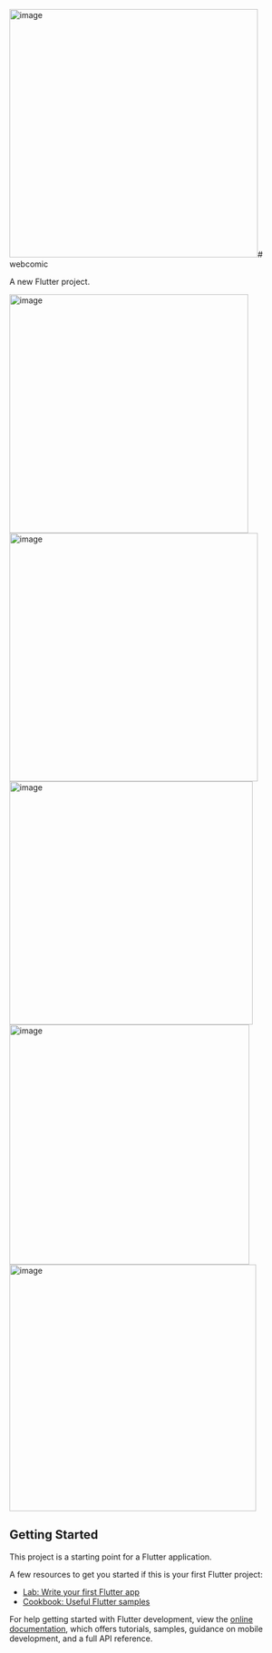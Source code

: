 <img width="438" alt="image" src="https://github.com/gisellekim/flutter-WebComic/assets/69022097/4b6819d3-5027-42a9-9f30-48ad2d1d8a8f"># webcomic

A new Flutter project.

<img width="421" alt="image" src="https://github.com/gisellekim/flutter-WebComic/assets/69022097/e35fade8-1344-4dfb-931e-42a5b4742954">
<img width="438" alt="image" src="https://github.com/gisellekim/flutter-WebComic/assets/69022097/b46d5e0f-3612-4af8-9002-f0dd29aabd1c">
<img width="429" alt="image" src="https://github.com/gisellekim/flutter-WebComic/assets/69022097/44ccb367-8c65-44d1-a6e8-29218d29b20b">
<img width="423" alt="image" src="https://github.com/gisellekim/flutter-WebComic/assets/69022097/33537c88-ae7a-4961-a425-2caefe931e6d">
<img width="435" alt="image" src="https://github.com/gisellekim/flutter-WebComic/assets/69022097/2b150ca2-39c8-46ef-85f2-1146273e0cc4">



## Getting Started

This project is a starting point for a Flutter application.

A few resources to get you started if this is your first Flutter project:

- [Lab: Write your first Flutter app](https://docs.flutter.dev/get-started/codelab)
- [Cookbook: Useful Flutter samples](https://docs.flutter.dev/cookbook)

For help getting started with Flutter development, view the
[online documentation](https://docs.flutter.dev/), which offers tutorials,
samples, guidance on mobile development, and a full API reference.
